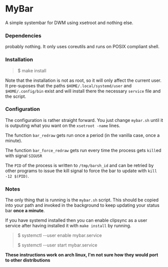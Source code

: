 # MyBar

A simple systembar for DWM using xsetroot and nothing else.

### Dependencies

probably nothing. It only uses coreutils and runs on POSIX compliant shell.

### Installation

> $ make install

Note that the installation is not as root, so it will only affect the current user. It pre-suposes that the paths `$HOME/.local/systemd/user` and `$HOME/.config/bin` exist and will install there the necessary `service` file and the script.

### Configuration

The configuration is rather straight forward. You just change `mybar.sh` until it is outputing what you want on the `xsetroot -name` lines.

The function `bar_redraw` gets run once a period (in the vanilla case, once a minute).

The function `bar_force_redraw` gets run every time the process gets `kill`ed with signal `SIGUSR`

The `PID` of the process is written to `/tmp/barsh_id` and can be retried by other programs to issue the kill signal to force the bar to update with `kill -12 $(PID)`.

### Notes

The only thing that is running is the `mybar.sh` script. This should be copied into your path and invoked in the background to keep updating your status bar **once a minute**.

If you have systemd installed then you can enable clipsync as a user service after having installed it with `make install` by running.

> $ systemctl --user enable mybar.service
>
> $ systemctl --user start mybar.service

**These instructions work on arch linux, I'm not sure how they would port to other distributions**

